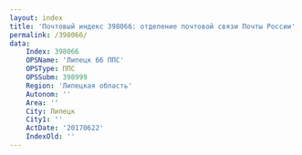```yaml
---
layout: index
title: 'Почтовый индекс 398066: отделение почтовой связи Почты России'
permalink: /398066/
data:
    Index: 398066
    OPSName: 'Липецк 66 ППС'
    OPSType: ППС
    OPSSubm: 398999
    Region: 'Липецкая область'
    Autonom: ''
    Area: ''
    City: Липецк
    City1: ''
    ActDate: '20170622'
    IndexOld: ''
---
```

